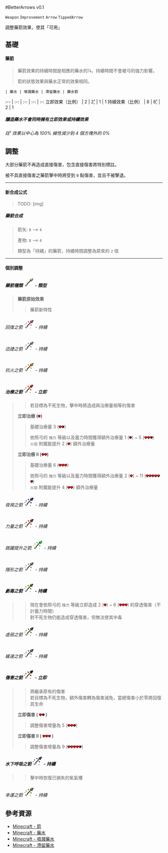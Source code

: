 #BetterArrows v0.1

`Weapon` `Improvement` `Arrow` `TippedArrow`

調整藥箭效果，使其「可用」

## 基礎

#### 藥箭
> 藥箭效果的持續時間是相應的藥水的1⁄8，持續時間不會被弓的強力影響。
>
> 箭的狀態效果與藥水正常的效果相同。


    | 藥水 | 噴濺藥水 | 滯留藥水 | 藥水箭
:-- | :-: | :-: | :-: | :-:
立即效果（比例） | 2 | 2[¹](#note1) | 1 | 1
持續效果（比例） | 8 | 8[¹](#note1) | 2 | 1

##### 釀造藥水不會同時擁有立即效果或持續效果
    
<a name="note1"></a>
###### 註¹ 效果以中心為 100% 線性減少到 4 個方塊外的 0%

## 調整

大部分藥箭不再造成直接傷害，包含直接傷害將特別標註。

被不具直接傷害之藥箭擊中時將受到 `0` 點傷害，並且不被擊退。

---
#### 新合成公式

> TODO: [img]

##### 藥箭合成

> 箭矢: `8` --> `4`
> 
> 產物: `8` --> `4`
> 
> 類型為「持續」的藥箭，持續時間調整為原來的 `2` 倍

---
#### 個別調整

##### 藥箭種類 ![arrow] - 類型
> 
> __藥箭原始效果__
> > 藥箭新特性

###### 回復之箭 ![arrow-regen] - 持續
###### 迅捷之箭 ![arrow-speed] - 持續
###### 抗火之箭 ![arrow-fire-resistance] - 持續
##### 治療之箭 ![arrow-instant-heal] - 立即
> > 若目標為不死生物，擊中時將造成與治療量相等的傷害
>
> __立即治療 (![heart])__
> > 基礎治療量 3 (![heart]![half_heart])
> >
> > 依照弓的 `強力` 等級以及蓄力時間獲得額外治療量 1 (![half_heart]) ~ 5 (![heart]![heart]![half_heart])  
> > `火焰` 附魔能提升 2 (![heart]) 額外治療量
>
> __立即治療 II (![heart]![heart])__
> > 基礎治療量 6 (![heart]![heart]![heart])
> >
> > 依照弓的 `強力` 等級以及蓄力時間獲得額外治療量 2 (![heart]) ~ 11 (![heart]![heart]![heart]![heart]![heart]![half_heart])  
> > `火焰` 附魔能提升 4 (![heart]![heart]) 額外治療量

###### 夜視之箭 ![arrow-night-vision] - 持續
###### 力量之箭 ![arrow-strength] - 持續
###### 跳躍提升之箭 ![arrow-jump] - 持續
###### 隱形之箭 ![arrow-invisibility] - 持續
##### 劇毒之箭 ![arrow-poison] - 持續
> > 現在會依照弓的 `強力` 等級立即造成 2 (![heart]) ~ 6 (![heart]![heart]![heart]) 的穿透傷害（不計蓄力時間）  
> > 對不死生物仍能造成穿透傷害，但無法使其中毒

###### 虛弱之箭 ![arrow-weakness] - 持續
###### 緩速之箭 ![arrow-slowness] - 持續
##### 傷害之箭 ![arrow-instant-damage] - 立即
> > 將繼承原有的傷害  
> > 若目標為不死生物，額外傷害轉為傷害減免，當總傷害小於零將回復其生命
>
> __立即傷害 ( ![heart]![half_heart] )__
> > 調整傷害增量為 5 (![heart]![heart]![half_heart])
>
> __立即傷害 II ( ![heart]![heart]![heart] )__
> > 調整傷害增量為 9 (![heart]![heart]![heart]![heart]![half_heart])

##### 水下呼吸之箭 ![arrow-water-breathing] - 持續
> > 擊中時恢復已損失的氧氣槽

###### 幸運之箭 ![arrow-luck] - 持續

## 參考資源
- [Minecraft - 箭](http://minecraft-zh.gamepedia.com/%E7%AE%AD)
- [Minecraft - 藥水](http://minecraft-zh.gamepedia.com/%E8%8D%AF%E6%B0%B4)
- [Minecraft - 噴濺藥水](http://minecraft-zh.gamepedia.com/%E5%96%B7%E6%BA%85%E8%8D%AF%E6%B0%B4)
- [Minecraft - 滯留藥水](http://minecraft-zh.gamepedia.com/%E6%BB%9E%E7%95%99%E8%8D%AF%E6%B0%B4)

[heart]: status/heart.png "Heart"
[half_heart]: status/half-heart.png "Half heart"

[arrow]: items/arrow.png "arrow"
[arrow-regen]: items/arrow-regen.png "arrow-regen"
[arrow-speed]: items/arrow-speed.png "arrow-speed"
[arrow-fire-resistance]: items/arrow-fire-resistance.png "arrow-fire-resistance"
[arrow-instant-heal]: items/arrow-instant-heal.png "arrow-instant-heal"
[arrow-night-vision]: items/arrow-night-vision.png "arrow-night-vision"
[arrow-strength]: items/arrow-strength.png "arrow-strength"
[arrow-jump]: items/arrow-jump.png "arrow-jump"
[arrow-invisibility]: items/arrow-invisibility.png "arrow-invisibility"
[arrow-poison]: items/arrow-poison.png "arrow-poison"
[arrow-weakness]: items/arrow-weakness.png "arrow-weakness"
[arrow-slowness]: items/arrow-slowness.png "arrow-slowness"
[arrow-instant-damage]: items/arrow-instant-damage.png "arrow-instant-damage"
[arrow-water-breathing]: items/arrow-water-breathing.png "arrow-water-breathing"
[arrow-luck]: items/arrow-luck.png "arrow-luck"
